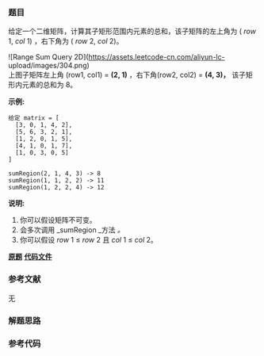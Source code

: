 ### 题目
给定一个二维矩阵，计算其子矩形范围内元素的总和，该子矩阵的左上角为 ( _row_ 1,  _col_ 1) ，右下角为 ( _row_ 2,  _col_
2)。

![Range Sum Query 2D](https://assets.leetcode-cn.com/aliyun-lc-
upload/images/304.png)  
上图子矩阵左上角 (row1, col1) = **(2, 1)**  ，右下角(row2, col2) = **(4, 3)，** 该子矩形内元素的总和为
8。

**示例:**

    
    
    给定 matrix = [
      [3, 0, 1, 4, 2],
      [5, 6, 3, 2, 1],
      [1, 2, 0, 1, 5],
      [4, 1, 0, 1, 7],
      [1, 0, 3, 0, 5]
    ]
    
    sumRegion(2, 1, 4, 3) -> 8
    sumRegion(1, 1, 2, 2) -> 11
    sumRegion(1, 2, 2, 4) -> 12
    

**说明:**

  1. 你可以假设矩阵不可变。
  2. 会多次调用  _sumRegion  _方法 _。_
  3. 你可以假设  _row_ 1 ≤ _row_ 2 且  _col_ 1 ≤ _col_ 2。

 **[原题](https://leetcode-cn.com/problems/range-sum-query-2d-immutable/)**    **[代码文件]()**


### 参考文献
无

### 解题思路




### 参考代码

```go


```




